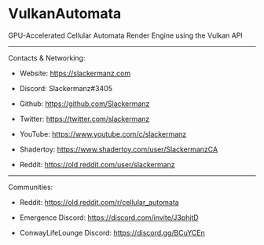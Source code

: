 # VulkanAutomata
GPU-Accelerated Cellular Automata Render Engine using the Vulkan API

---

Contacts & Networking:

 - Website: https://slackermanz.com

 - Discord: Slackermanz#3405

 - Github: https://github.com/Slackermanz

 - Twitter: https://twitter.com/slackermanz

 - YouTube: https://www.youtube.com/c/slackermanz

 - Shadertoy: https://www.shadertoy.com/user/SlackermanzCA

 - Reddit: https://old.reddit.com/user/slackermanz

---

Communities:

 - Reddit: https://old.reddit.com/r/cellular_automata

 - Emergence Discord: https://discord.com/invite/J3phjtD

 - ConwayLifeLounge Discord: https://discord.gg/BCuYCEn


